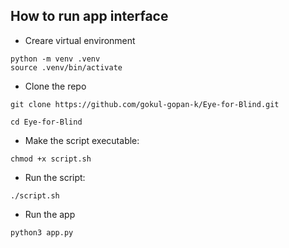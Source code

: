 ## How to run app interface
* Creare virtual environment
  
```python -m venv .venv ```  
```source .venv/bin/activate ```

* Clone the repo

```git clone https://github.com/gokul-gopan-k/Eye-for-Blind.git```

```cd Eye-for-Blind```

* Make the script executable:
  
```chmod +x script.sh```

* Run the script:
  
```./script.sh```

* Run the app
  
```python3 app.py```






